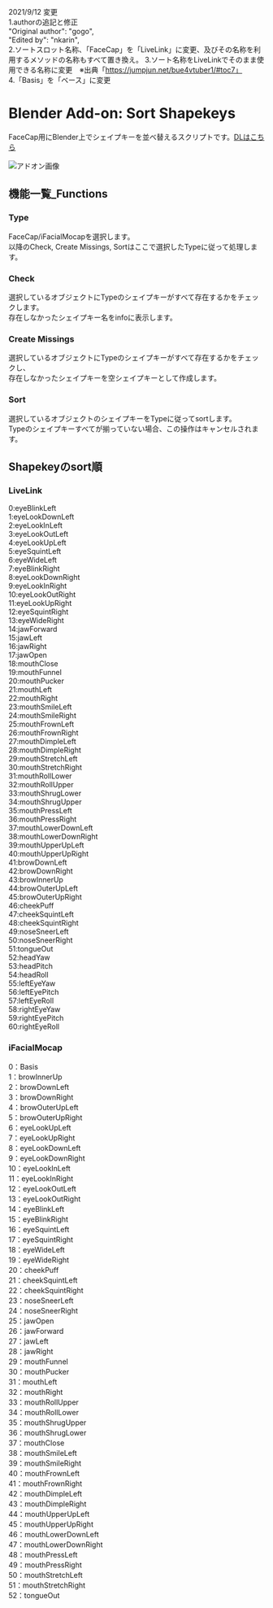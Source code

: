 2021/9/12 
変更  
1.authorの追記と修正  
"Original author": "gogo",  
"Edited by": "nkarin",    
2.ソートスロット名称、「FaceCap」を「LiveLink」に変更、及びその名称を利用するメソッドの名称もすべて置き換え。 
3.ソート名称をLiveLinkでそのまま使用できる名称に変更　※出典「https://jumpjun.net/bue4vtuber1/#toc7」  
4.「Basis」を「ベース」に変更  


# Blender Add-on: Sort Shapekeys
FaceCap用にBlender上でシェイプキーを並べ替えるスクリプトです。[DLはこちら](https://github.com/3str6/sort_shapekeys/releases/download/v1.0/sort_shapekeys.zip)    
<br>
![アドオン画像](./doc/sort_shapekeys_00.jpg)

## 機能一覧_Functions  
### Type  
FaceCap/iFacialMocapを選択します。  
以降のCheck, Create Missings, Sortはここで選択したTypeに従って処理します。  

### Check  
選択しているオブジェクトにTypeのシェイプキーがすべて存在するかをチェックします。  
存在しなかったシェイプキー名をinfoに表示します。  

### Create Missings  
選択しているオブジェクトにTypeのシェイプキーがすべて存在するかをチェックし、  
存在しなかったシェイプキーを空シェイプキーとして作成します。  

### Sort  
選択しているオブジェクトのシェイプキーをTypeに従ってsortします。  
Typeのシェイプキーすべてが揃っていない場合、この操作はキャンセルされます。  

## Shapekeyのsort順  
### LiveLink 
0:eyeBlinkLeft  
1:eyeLookDownLeft  
2:eyeLookInLeft  
3:eyeLookOutLeft  
4:eyeLookUpLeft  
5:eyeSquintLeft  
6:eyeWideLeft  
7:eyeBlinkRight  
8:eyeLookDownRight  
9:eyeLookInRight  
10:eyeLookOutRight  
11:eyeLookUpRight  
12:eyeSquintRight  
13:eyeWideRight  
14:jawForward  
15:jawLeft  
16:jawRight  
17:jawOpen  
18:mouthClose  
19:mouthFunnel  
20:mouthPucker  
21:mouthLeft  
22:mouthRight  
23:mouthSmileLeft  
24:mouthSmileRight  
25:mouthFrownLeft  
26:mouthFrownRight  
27:mouthDimpleLeft  
28:mouthDimpleRight  
29:mouthStretchLeft  
30:mouthStretchRight  
31:mouthRollLower  
32:mouthRollUpper  
33:mouthShrugLower  
34:mouthShrugUpper  
35:mouthPressLeft  
36:mouthPressRight  
37:mouthLowerDownLeft  
38:mouthLowerDownRight  
39:mouthUpperUpLeft  
40:mouthUpperUpRight  
41:browDownLeft  
42:browDownRight  
43:browInnerUp  
44:browOuterUpLeft  
45:browOuterUpRight  
46:cheekPuff  
47:cheekSquintLeft  
48:cheekSquintRight  
49:noseSneerLeft  
50:noseSneerRight  
51:tongueOut  
52:headYaw  
53:headPitch  
54:headRoll  
55:leftEyeYaw  
56:leftEyePitch  
57:leftEyeRoll  
58:rightEyeYaw  
59:rightEyePitch  
60:rightEyeRoll   
### iFacialMocap  
0：Basis  
1：browInnerUp  
2：browDownLeft  
3：browDownRight  
4：browOuterUpLeft  
5：browOuterUpRight  
6：eyeLookUpLeft  
7：eyeLookUpRight  
8：eyeLookDownLeft  
9：eyeLookDownRight  
10：eyeLookInLeft  
11：eyeLookInRight  
12：eyeLookOutLeft  
13：eyeLookOutRight  
14：eyeBlinkLeft  
15：eyeBlinkRight  
16：eyeSquintLeft  
17：eyeSquintRight  
18：eyeWideLeft  
19：eyeWideRight  
20：cheekPuff  
21：cheekSquintLeft  
22：cheekSquintRight  
23：noseSneerLeft  
24：noseSneerRight  
25：jawOpen  
26：jawForward  
27：jawLeft  
28：jawRight  
29：mouthFunnel  
30：mouthPucker  
31：mouthLeft  
32：mouthRight  
33：mouthRollUpper  
34：mouthRollLower  
35：mouthShrugUpper  
36：mouthShrugLower  
37：mouthClose  
38：mouthSmileLeft  
39：mouthSmileRight  
40：mouthFrownLeft  
41：mouthFrownRight  
42：mouthDimpleLeft  
43：mouthDimpleRight  
44：mouthUpperUpLeft  
45：mouthUpperUpRight  
46：mouthLowerDownLeft  
47：mouthLowerDownRight  
48：mouthPressLeft  
49：mouthPressRight  
50：mouthStretchLeft  
51：mouthStretchRight  
52：tongueOut  
